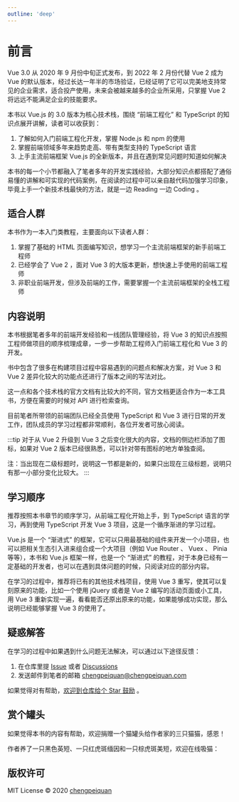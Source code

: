 ```yaml
---
outline: 'deep'
---
```


# 前言

Vue 3.0 从 2020 年 9 月份中旬正式发布，到 2022 年 2 月份代替 Vue 2 成为 Vue 的默认版本，经过长达一年半的市场验证，已经证明了它可以完美地支持常见的企业需求，适合投产使用，未来会被越来越多的企业所采用，只掌握 Vue 2 将远远不能满足企业的技能要求。

本书以 Vue.js 的 3.0 版本为核心技术栈，围绕 “前端工程化” 和 TypeScript 的知识点展开讲解，读者可以收获到：

1. 了解如何入门前端工程化开发，掌握 Node.js 和 npm 的使用
2. 掌握前端领域多年来趋势走高、带有类型支持的 TypeScript 语言
3. 上手主流前端框架 Vue.js 的全新版本，并且在遇到常见问题时知道如何解决

本书的每一个小节都融入了笔者多年的开发实践经验，大部分知识点都搭配了通俗易懂的讲解和可实现的代码案例，在阅读的过程中可以亲自敲代码加强学习印象，毕竟上手一个新技术栈最快的方法，就是一边 Reading 一边 Coding 。

## 适合人群

本书作为一本入门类教程，主要面向以下读者人群：

1. 掌握了基础的 HTML 页面编写知识，想学习一个主流前端框架的新手前端工程师
2. 已经学会了 Vue 2 ，面对 Vue 3 的大版本更新，想快速上手使用的前端工程师
3. 非职业前端开发，但涉及前端的工作，需要掌握一个主流前端框架的全栈工程师

## 内容说明

本书根据笔者多年的前端开发经验和一线团队管理经验，将 Vue 3 的知识点按照工程师做项目的顺序梳理成章，一步一步帮助工程师入门前端工程化和 Vue 3 的开发。

书中包含了很多在构建项目过程中容易遇到的问题点和解决方案，对 Vue 3 和 Vue 2 差异化较大的功能点还进行了版本之间的写法对比。

这一点和各个技术栈的官方文档有比较大的不同，官方文档更适合作为一本工具书，方便在需要的时候对 API 进行检索查询。

目前笔者所带领的前端团队已经全员使用 TypeScript 和 Vue 3 进行日常的开发工作，团队成员的学习过程都非常顺利，各位开发者可放心阅读。

:::tip
对于从 Vue 2 升级到 Vue 3 之后变化很大的内容，文档的侧边栏添加了<i class="sidebar__icon--default sidebar__icon--new"></i>图标，如果对 Vue 2 版本已经很熟悉，可以针对带有<i class="sidebar__icon--default sidebar__icon--new"></i>图标的地方单独查阅。

注：当<i class="sidebar__icon--default sidebar__icon--new"></i>出现在二级标题时，说明这一节都是新的，如果只出现在三级标题，说明只有那一小部分变化比较大。
:::

## 学习顺序

推荐按照本书章节的顺序学习，从前端工程化开始上手，到 TypeScript 语言的学习，再到使用 TypeScript 开发 Vue 3 项目，这是一个循序渐进的学习过程。

Vue.js 是一个 “渐进式” 的框架，它可以只用最基础的组件来开发一个小项目，也可以把相关生态引入进来组合成一个大项目（例如 Vue Router 、 Vuex 、 Pinia 等等），本书和 Vue.js 框架一样，也是一个 “渐进式” 的教程，对于本身已经有一定基础的开发者，也可以在遇到具体问题的时候，只阅读对应的部分内容。

在学习的过程中，推荐将已有的其他技术栈项目，使用 Vue 3 重写，使其可以复刻原来的功能，比如一个使用 jQuery 或者是 Vue 2 编写的活动页面或小工具，用 Vue 3 重新实现一遍，看看能否还原出原来的功能，如果能够成功实现，那么说明已经能够掌握 Vue 3 的使用了。

## 疑惑解答

在学习的过程中如果遇到什么问题无法解决，可以通过以下途径反馈：

1. 在仓库里提 [Issue](https://github.com/chengpeiquan/learning-vue3/issues) 或者 [Discussions](https://github.com/chengpeiquan/learning-vue3/discussions) 
2. 发送邮件到笔者的邮箱 chengpeiquan@chengpeiquan.com

如果觉得对有帮助，[欢迎到仓库给个 Star 鼓励](https://github.com/chengpeiquan/learning-vue3) 。

## 赏个罐头

如果觉得本书的内容有帮助，欢迎捐赠一个猫罐头给作者家的三只猫猫，感恩！

<ClientOnly>
  <ImgWrap
    src="/assets/img/donate.jpg"
    dark="/assets/img/donate-dark.jpg"
    alt="请打开微信扫描二维码"
  />
</ClientOnly>

作者养了一只黑色英短、一只红虎斑缅因和一只棕虎斑美短，欢迎在线吸猫：

<ClientOnly>
  <ImgWrap
    src="/assets/img/cats.jpg"
    alt="从左到右：黑妹、小朋友、弟弟"
  />
</ClientOnly>

## 版权许可

MIT License © 2020 [chengpeiquan](https://github.com/chengpeiquan)
